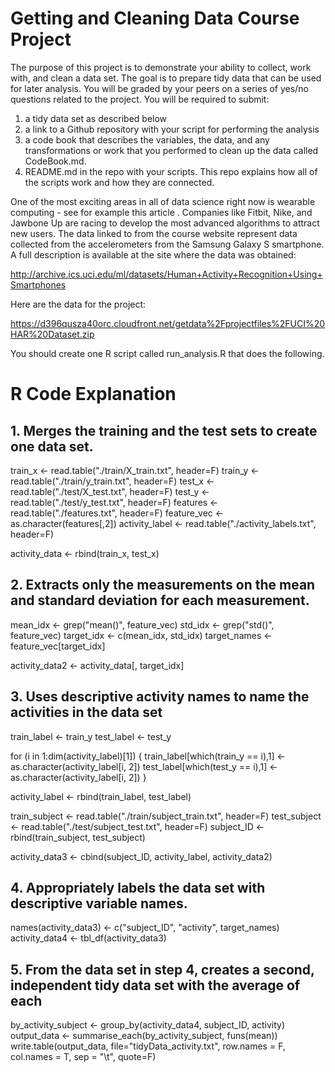 # Getting and Cleaning Data Course Project

The purpose of this project is to demonstrate your ability to collect, work with, and clean a data set. 
The goal is to prepare tidy data that can be used for later analysis. You will be graded by your peers on a series of yes/no questions related to the project.
You will be required to submit: 
1) a tidy data set as described below
2) a link to a Github repository with your script for performing the analysis
3) a code book that describes the variables, the data, and any transformations or work that you performed to clean up the data called CodeBook.md. 
4) README.md in the repo with your scripts. This repo explains how all of the scripts work and how they are connected.

One of the most exciting areas in all of data science right now is wearable computing - see for example this article . Companies like Fitbit, Nike, and Jawbone Up are racing to develop the most advanced algorithms to attract new users. The data linked to from the course website represent data collected from the accelerometers from the Samsung Galaxy S smartphone. A full description is available at the site where the data was obtained:

http://archive.ics.uci.edu/ml/datasets/Human+Activity+Recognition+Using+Smartphones

Here are the data for the project:

https://d396qusza40orc.cloudfront.net/getdata%2Fprojectfiles%2FUCI%20HAR%20Dataset.zip

You should create one R script called run_analysis.R that does the following.

# R Code Explanation

## 1. Merges the training and the test sets to create one data set.

train_x <- read.table("./train/X_train.txt", header=F)
train_y <- read.table("./train/y_train.txt", header=F)
test_x <- read.table("./test/X_test.txt", header=F)
test_y <- read.table("./test/y_test.txt", header=F)
features <- read.table("./features.txt", header=F)
feature_vec <- as.character(features[,2])
activity_label <- read.table("./activity_labels.txt", header=F)

activity_data <- rbind(train_x, test_x)

## 2. Extracts only the measurements on the mean and standard deviation for each measurement.

mean_idx <- grep("mean()", feature_vec)
std_idx <- grep("std()", feature_vec)
target_idx <- c(mean_idx, std_idx)
target_names <- feature_vec[target_idx]

activity_data2 <- activity_data[, target_idx]

## 3. Uses descriptive activity names to name the activities in the data set

train_label <- train_y
test_label <- test_y 

for (i in 1:dim(activity_label)[1])
{
        train_label[which(train_y == i),1] <- as.character(activity_label[i, 2])
        test_label[which(test_y == i),1] <- as.character(activity_label[i, 2])
}

activity_label <- rbind(train_label, test_label)

train_subject <- read.table("./train/subject_train.txt", header=F)
test_subject <- read.table("./test/subject_test.txt", header=F)
subject_ID <- rbind(train_subject, test_subject)

activity_data3 <- cbind(subject_ID, activity_label, activity_data2)

## 4. Appropriately labels the data set with descriptive variable names.

names(activity_data3) <- c("subject_ID", "activity", target_names)
activity_data4 <- tbl_df(activity_data3)

## 5. From the data set in step 4, creates a second, independent tidy data set with the average of each 
by_activity_subject <- group_by(activity_data4, subject_ID, activity)
output_data <- summarise_each(by_activity_subject, funs(mean))
write.table(output_data, file="tidyData_activity.txt", row.names = F, col.names = T, sep = "\t", quote=F)


